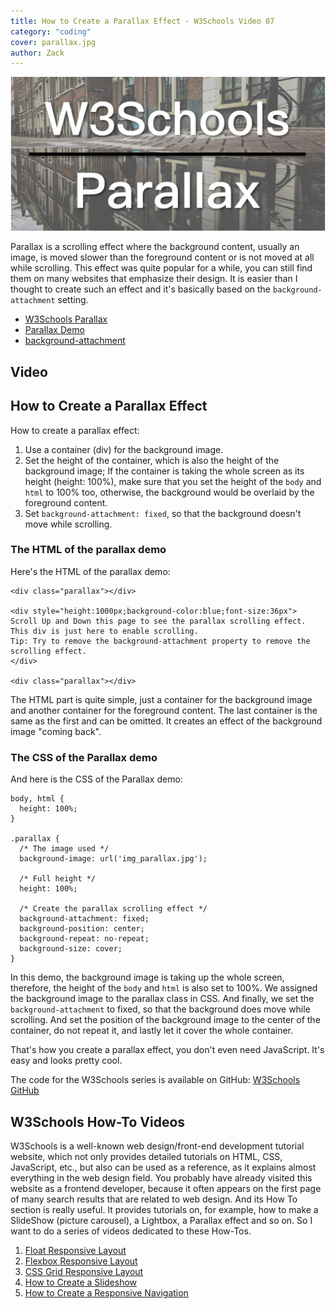 ```yaml
---
title: How to Create a Parallax Effect - W3Schools Video 07
category: "coding"
cover: parallax.jpg
author: Zack
---
```


![Parallax](parallax.jpg)

Parallax is a scrolling effect where the background content, usually an image, is moved slower than the foreground content or is not moved at all while scrolling. This effect was quite popular for a while, you can still find them on many websites that emphasize their design. It is easier than I thought to create such an effect and it's basically based on the `background-attachment` setting.

* [W3Schools Parallax](https://www.w3schools.com/howto/howto_css_parallax.asp)
* [Parallax Demo](https://www.w3schools.com/howto/tryhow_css_parallax_demo.htm)
* [background-attachment](https://www.w3schools.com/cssref/pr_background-attachment.asp)

## Video

## How to Create a Parallax Effect

How to create a parallax effect:

1. Use a container (div) for the background image.
2. Set the height of the container, which is also the height of the background image; If the container is taking the whole screen as its height (height: 100%), make sure that you set the height of the `body` and `html` to 100% too, otherwise, the background would be overlaid by the foreground content.
3. Set `background-attachment: fixed`, so that the background doesn't move while scrolling.

### The HTML of the parallax demo

Here's the HTML of the parallax demo:

```
<div class="parallax"></div>

<div style="height:1000px;background-color:blue;font-size:36px">
Scroll Up and Down this page to see the parallax scrolling effect.
This div is just here to enable scrolling.
Tip: Try to remove the background-attachment property to remove the scrolling effect.
</div>

<div class="parallax"></div>
```

The HTML part is quite simple, just a container for the background image and another container for the foreground content. The last container is the same as the first and can be omitted. It creates an effect of the background image "coming back".

### The CSS of the Parallax demo

And here is the CSS of the Parallax demo:

```
body, html {
  height: 100%;
}

.parallax {
  /* The image used */
  background-image: url('img_parallax.jpg');

  /* Full height */
  height: 100%;

  /* Create the parallax scrolling effect */
  background-attachment: fixed;
  background-position: center;
  background-repeat: no-repeat;
  background-size: cover;
}
```
In this demo, the background image is taking up the whole screen, therefore, the height of the `body` and `html` is also set to 100%. We assigned the background image to the parallax class in CSS. And finally, we set the `background-attachment` to fixed, so that the background does move while scrolling. And set the position of the background image to the center of the container, do not repeat it, and lastly let it cover the whole container.

That's how you create a parallax effect, you don't even need JavaScript. It's easy and looks pretty cool.

The code for the W3Schools series is available on GitHub: [W3Schools GitHub](https://github.com/ZacharyChim/W3Schools)

## W3Schools How-To Videos

W3Schools is a well-known web design/front-end development tutorial website, which not only provides detailed tutorials on HTML, CSS, JavaScript, etc., but also can be used as a reference, as it explains almost everything in the web design field. You probably have already visited this website as a frontend developer, because it often appears on the first page of many search results that are related to web design. And its How To section is really useful. It provides tutorials on, for example, how to make a SlideShow (picture carousel), a Lightbox, a Parallax effect and so on. So I want to do a series of videos dedicated to these How-Tos.

1. [Float Responsive Layout](https://atzack.com/w3schools-web-layout/)
2. [Flexbox Responsive Layout](https://atzack.com/w3schools-flex/)
3. [CSS Grid Responsive Layout](https://atzack.com/w3schools-grid/)
4. [How to Create a Slideshow](https://atzack.com/w3schools-slideshow/)
5. [How to Create a Responsive Navigation](https://atzack.com/w3schools-responsive-nav/)